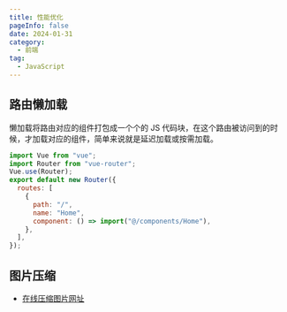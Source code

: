 ```yaml
---
title: 性能优化
pageInfo: false
date: 2024-01-31
category:
  - 前端
tag:
  - JavaScript
---
```


## 路由懒加载

懒加载将路由对应的组件打包成一个个的 JS 代码块，在这个路由被访问到的时候，才加载对应的组件，简单来说就是延迟加载或按需加载。

```js
import Vue from "vue";
import Router from "vue-router";
Vue.use(Router);
export default new Router({
  routes: [
    {
      path: "/",
      name: "Home",
      component: () => import("@/components/Home"),
    },
  ],
});
```

## 图片压缩

- [在线压缩图片网址](https://squoosh.app/)
